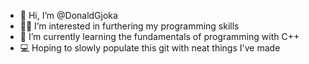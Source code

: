 - 👋 Hi, I’m @DonaldGjoka
- 👨‍💻 I’m interested in furthering my programming skills
- 🌱 I’m currently learning the fundamentals of programming with C++
- 💻 Hoping to slowly populate this git with neat things I've made


<!---
DonaldGjoka/DonaldGjoka is a ✨ special ✨ repository because its `README.md` (this file) appears on your GitHub profile.
You can click the Preview link to take a look at your changes.
--->
